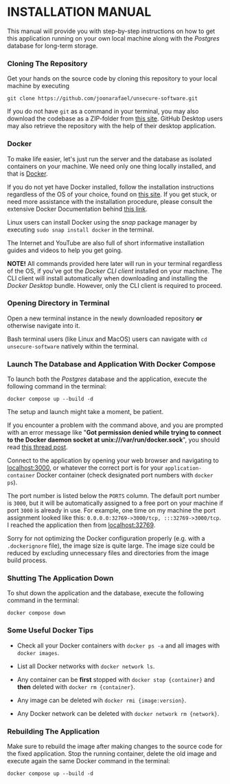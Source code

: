# INSTALLATION MANUAL

This manual will provide you with step-by-step instructions on how to get this application running on your own local machine along with the _Postgres_ database for long-term storage.

### Cloning The Repository

Get your hands on the source code by cloning this repository to your local machine by executing

```
git clone https://github.com/joonarafael/unsecure-software.git
```

If you do not have `git` as a command in your terminal, you may also download the codebase as a ZIP-folder from [this site](https://github.com/joonarafael/unsecure-software/releases "Unsecure Software Releases"). GitHub Desktop users may also retrieve the repository with the help of their desktop application.

### Docker

To make life easier, let's just run the server and the database as isolated containers on your machine. We need only one thing locally installed, and that is [Docker](https://www.docker.com/ "Docker").

If you do not yet have Docker installed, follow the installation instructions regardless of the OS of your choice, found on [this site](https://www.docker.com/get-started/ "Docker - Get Started"). If you get stuck, or need more assistance with the installation procedure, please consult the extensive Docker Documentation behind [this link](https://docs.docker.com/desktop/ "Overview of Docker Desktop").

Linux users can install Docker using the _snap_ package manager by executing `sudo snap install docker` in the terminal.

The Internet and YouTube are also full of short informative installation guides and videos to help you get going.

**NOTE!** All commands provided here later will run in your terminal regardless of the OS, if you've got the _Docker CLI client_ installed on your machine. The CLI client will install automatically when downloading and installing the _Docker Desktop_ bundle. However, only the CLI client is required to proceed.

### Opening Directory in Terminal

Open a new terminal instance in the newly downloaded repository **or** otherwise navigate into it.

Bash terminal users (like Linux and MacOS) users can navigate with `cd unsecure-software` natively within the terminal.

### Launch The Database and Application With Docker Compose

To launch both the _Postgres_ database and the application, execute the following command in the terminal:

```
docker compose up --build -d
```

The setup and launch might take a moment, be patient.

If you encounter a problem with the command above, and you are prompted with an error message like "**Got permission denied while trying to connect to the Docker daemon socket at unix:///var/run/docker.sock**", you should read [this thread post](https://www.digitalocean.com/community/questions/how-to-fix-docker-got-permission-denied-while-trying-to-connect-to-the-docker-daemon-socket "DigitalOcean - How to fix docker: Got permission denied while trying to connect to the Docker daemon socket").

Connect to the application by opening your web browser and navigating to [localhost:3000](http://localhost:3000 "Your localhost:3000"), or whatever the correct port is for your `application-container` Docker container (check designated port numbers with `docker ps`).

The port number is listed below the `PORTS` column. The default port number is `3000`, but it will be automatically assigned to a free port on your machine if port `3000` is already in use. For example, one time on my machine the port assignment looked like this: `0.0.0.0:32769->3000/tcp, :::32769->3000/tcp`. I reached the application then from [localhost:32769](http://localhost:32769 "Your localhost:32769").

Sorry for not optimizing the Docker configuration properly (e.g. with a `.dockerignore` file), the image size is quite large. The image size could be reduced by excluding unnecessary files and directories from the image build process.

### Shutting The Application Down

To shut down the application and the database, execute the following command in the terminal:

```
docker compose down
```

### Some Useful Docker Tips

- Check all your Docker containers with `docker ps -a` and all images with `docker images`.

- List all Docker networks with `docker network ls`.

- Any container can be **first** stopped with `docker stop {container}` and **then** deleted with `docker rm {container}`.

- Any image can be deleted wih `docker rmi {image:version}`.

- Any Docker network can be deleted with `docker network rm {network}`.

### Rebuilding The Application

Make sure to rebuild the image after making changes to the source code for the fixed application. Stop the running container, delete the old image and execute again the same Docker command in the terminal:

```
docker compose up --build -d
```
